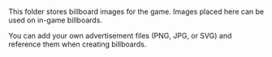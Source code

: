 This folder stores billboard images for the game. Images placed here can be used on in-game billboards.

You can add your own advertisement files (PNG, JPG, or SVG) and reference them when creating billboards.
